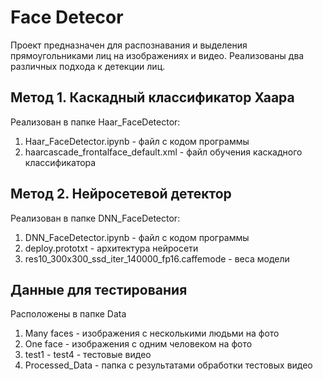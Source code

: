 # Face Detecor

Проект предназначен для распознавания и выделения прямоугольниками лиц на изображениях и видео. Реализованы два различных подхода к детекции лиц.

## Метод 1. Каскадный классификатор Хаара
Реализован в папке Haar_FaceDetector:  
1. Haar_FaceDetector.ipynb - файл с кодом программы  
2. haarcascade_frontalface_default.xml - файл обучения каскадного классификатора  

## Метод 2. Нейросетевой детектор
Реализован в папке DNN_FaceDetector:  
1. DNN_FaceDetector.ipynb - файл с кодом программы  
2. deploy.prototxt - архитектура нейросети  
3. res10_300x300_ssd_iter_140000_fp16.caffemode - веса модели

## Данные для тестирования
Расположены в папке Data
1. Many faces - изображения с несколькими людьми на фото  
2. One face - изображения с одним человеком на фото  
3. test1 - test4 - тестовые видео  
4. Processed_Data - папка с результатами обработки тестовых видео
